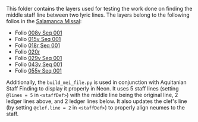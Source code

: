 This folder contains the layers used for testing the work done on finding the middle staff line between two lyric lines. The layers belong to the following folios in the [Salamanca Missal](https://pemdatabase.eu/gallery-item/8771):
- Folio [008v Seq 001](https://pemdatabase.eu/media/8771/download?attachment)
- Folio [015v Seq 001](https://pemdatabase.eu/media/8784/download?attachment)
- Folio [018r Seq 001](https://pemdatabase.eu/media/8789/download?attachment)
- Folio [020r](https://pemdatabase.eu/media/8793/download?attachment)
- Folio [029v Seq 001](https://pemdatabase.eu/media/8812/download?attachment)
- Folio [043v Seq 001](https://pemdatabase.eu/media/8837/download?attachment)
- Folio [055v Seq 001](https://pemdatabase.eu/media/8864/download?attachment)

Additionally, the `build_mei_file.py` is used in conjunction with Aquitanian Staff Finding to display it properly in Neon. It uses 5 staff lines (setting `@lines = 5` in `<staffDef>`) with the middle line being the original line, 2 ledger lines above, and 2 ledger lines below. It also updates the clef's line (by setting `@clef.line = 2` in `<staffDef>`) to properly align neumes to the staff. 
